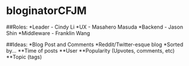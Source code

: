 # bloginatorCFJM

##Roles:
*Leader - Cindy Li
*UX - Masahero Masuda
*Backend - Jason Shin
*Middleware - Franklin Wang

##Ideas:
*Blog Post and Comments
*Reddit/Twitter-esque blog
*Sorted by...
**Time of posts
**User
**Popularity (Upvotes, comments, etc)
**Topic (tags)


